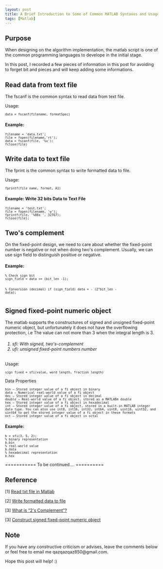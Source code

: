 ```yaml
---
layout: post
title: A Brief Introduction to Some of Common MATLAB Syntaxes and Usages
tags: [Matlab]
---
```


## Purpose
   When designing on the algorithm implementation, the matlab script is one of the common programming languages to develope in the initial stage.

   In this post, I recorded a few pieces of information in this post for avoiding to forget bit and pieces and will keep adding some informations.

## Read data from text file
   The fscanf is the common syntax to read data from text file.

   Usage:
<div class="language-shell highlighter-rouge"><pre class="highlight" style="font-size:12px"><code class="hljs ruby"><span class="nb">data = fscanf(filename, formatSpec)
</span></code></pre></div>

#### Example: 

<div class="language-shell highlighter-rouge"><pre class="highlight" style="font-size:12px"><code class="hljs ruby"><span class="nb">filename = 'data.txt';
file = fopen(filename,'rt');
data = fscanf(file, '%x');
fclose(file)</span></code></pre></div>

## Write data to text file
   The fprint is the common syntax to write formatted data to file.

   Usage:
<div class="language-shell highlighter-rouge"><pre class="highlight" style="font-size:12px"><code class="hljs ruby"><span class="nb">fprintf(file_name, format, A1)
</span></code></pre></div>

#### Example: Write 32 bits Data to Text File

<div class="language-shell highlighter-rouge"><pre class="highlight" style="font-size:12px"><code class="hljs ruby"><span class="nb">filename = 'test.txt';
file = fopen(filename, 'w');
fprintf(file, '%08x ', 32767);
fclose(file);</span></code></pre></div>

## Two's complement
   On the fixed-point design, we need to care about whether the fixed-point number is negative or not when doing two's complement. Usually, we can use sign field to distinguish positive or negative.

#### Example:
<div class="language-shell highlighter-rouge"><pre class="highlight" style="font-size:12px"><code class="hljs ruby"><span class="nb">% Check sign bit
sign_field = data >= (bit_len -1);

% Conversion (decimal)
if (sign_field)
  data = - (2^bit_len - data);</span></code></pre></div>

## Signed fixed-point numeric object
The matlab supports the constructures of signed and unsigned fixed-point numeric object, but unfortunately it does not have the overflowing protection, i.e The value can not more than 3 when the integral length is 3.

<h6><ol>
    <li>sfi: With signed, two's-complement </li>  
    <li>ufi: unsigned fixed-point numbers number</li>
</ol></h6>

Usage:
<div class="language-shell highlighter-rouge"><pre class="highlight" style="font-size:12px"><code class="hljs ruby"><span class="nb">sign_fixed = sfi(value, word length, fraction length)</span></code></pre></div>

Data Properties
<div class="language-shell highlighter-rouge"><pre class="highlight" style="font-size:12px"><code class="hljs ruby"><span class="nb">bin — Stored integer value of a fi object in binary
data — Numerical real-world value of a fi object
dec — Stored integer value of a fi object in decimal
double — Real-world value of a fi object, stored as a MATLAB® double
hex — Stored integer value of a fi object in hexadecimal
int — Stored integer value of a fi object, stored in a built-in MATLAB integer data type. You can also use int8, int16, int32, int64, uint8, uint16, uint32, and uint64 to get the stored integer value of a fi object in these formats
oct — Stored integer value of a fi object in octal</span></code></pre></div>

#### Example:
<div class="language-shell highlighter-rouge"><pre class="highlight" style="font-size:12px"><code class="hljs ruby"><span class="nb">b = sfi(3, 5, 2);
% binary representation
b.bin
% real-world value
b.data
% hexadecimal representation
b.hex
</span></code></pre></div>

=========== To be continued.... ==========

## Reference
[1] [Read txt file in Matlab](https://stackoverflow.com/questions/9195716/read-txt-file-in-matlab)

[2] [Write formatted data to file](http://www.thphys.nuim.ie/CompPhysics/matlab/help/techdoc/ref/fprintf.html)

[3] [What is “2's Complement”?](https://stackoverflow.com/questions/1049722/what-is-2s-complement)

[3] [Construct signed fixed-point numeric object](https://www.mathworks.com/help/fixedpoint/ref/sfi.html)

## Note
<p>If you have any constructive criticism or advises, leave the comments below or feel free to email me qazqazqaz850@gmail.com.

Hope this post will help! :)
</p>
